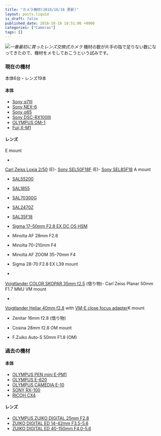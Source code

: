 ```yaml
---
title: "カメラ機材(2018/10/16 更新)"
layout: posts.liquid
is_draft: false
published_date: 2018-10-16 18:51:06 +0900
categories: ["Cameras"]
tags: []
---
```


 ![](https://cdn-images-1.medium.com/max/800/0*vhSdILF4ZJlImKEl)_一番最初に買ったレンズ交換式カメラ_
機材の数が片手の指で足りない数になってきたので、機材をメモしておこうという試みです。

### 現在の機材
本体6台・レンズ19本

#### 本体
- [Sony α7III](https://www.sony.jp/ichigan/products/ILCE-7M3/)
- [Sony NEX-6](https://www.sony.jp/ichigan/products/NEX-6/)
- [Sony α65](https://www.sony.jp/ichigan/products/SLT-A65V/)
- [Sony DSC-RX100III](https://www.sony.jp/cyber-shot/products/DSC-RX100M3/)
- [OLYMPUS OM-1](https://sunset-camera.com/2017/05/02/olympus-om-1/)
- [Fuji X-M1](https://dc.watch.impress.co.jp/docs/review/newproduct/607846.html)
#### レンズ
E mount

- 
[Carl Zeiss Loxia 2/50](https://www.zeiss.co.jp/camera-lenses/photography/products/loxia-lenses/loxia-250.html) (E)- 
[Sony SEL50F18F](https://www.sony.jp/ichigan/products/SEL50F18F/) (E)- [Sony SEL85F18](https://www.sony.jp/ichigan/products/SEL85F18)
A mount

- [SAL55200](https://www.sony.jp/ichigan/products/SAL55200/)
- [SAL1855](https://www.sony.jp/ichigan/products/SAL1855/)
- [SAL70300G](https://www.sony.jp/ichigan/products/SAL70300G/)
- [SAL2470Z](https://www.sony.jp/ichigan/products/SAL2470Z/)
- [SAL35F18](https://www.sony.jp/ichigan/products/SAL35F18/)
- [Sigma 17–50mm F2.8 EX DC OS HSM](https://www.sigma-global.com/jp/lenses/others/standard/17_50_28/)
- Minolta AF 28mm F2.8
- Minolta 70-210mm F4
- Minolta AF ZOOM 35–70mm F4
- Sigma 28-70 F2.8 EX
L39 mount

- 
[Voigtlander COLOR SKOPAR 35mm f2.5](http://www.cosina.co.jp/seihin/voigtlander/archives/L-wide.pdf) (借り物)- Carl Zeiss Planar 50mm F1.7 MMJ
VM mount

- 
[Voigtlander Heliar 40mm f2.8](http://www.cosina.co.jp/seihin/voigtlander/accessory/adapter/40mm-f2_8/index.html) with [VM-E close focus adapter](http://www.cosina.co.jp/seihin/voigtlander/accessory/adapter/close-focus-adp.html)K mount

- Zenitar 16mm f2.8 (借り物)
- Cosina 28mm f2.8
OM mount

- F.Zuiko Auto-S 50mm F1.8 (OM)
### 過去の機材
#### 本体
- [OLYMPUS PEN mini E-PM1](https://olympus-imaging.jp/product/dslr/epm1/index.html)
- [OLYMPUS E-620](https://olympus-imaging.jp/product/dslr/e620/)
- [OLYMPUS CAMEDIA E-10](https://www.olympus.co.jp/jp/news/2000b/nr000822e10j.html)
- [SONY RX-100](https://www.sony.jp/cyber-shot/products/DSC-RX100/)
- [RICOH CX4](http://www.ricoh-imaging.co.jp/japan/dc/cx/cx4/)
#### レンズ
- [OLYMPUS ZUIKO DIGITAL 25mm F2.8](https://olympus-imaging.jp/product/dslr/lens/25_28/)
- [ZUIKO DIGITAL ED 14-42mm F3.5-5.6](https://olympus-imaging.jp/product/dslr/lens/14-42_35_56/index.html)
- [ZUIKO DIGITAL ED 40-150mm F4.0-5.6](https://olympus-imaging.jp/product/dslr/lens/40-150_40-56/index.html)

